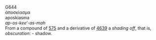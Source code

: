 <body>
  <p>G644<br>  ἀποσκίασμα  <br> aposkiasma  <br><i>ap-os-kee‘-as-mah </i><br>From a compound of <a href="g0575.htm">575</a> and a derivative of <a href="g4639.htm">4639</a>  a <i>shading</i> <i>off</i>, that is, <i>obscuration:</i> - shadow.<br></p>
 </body>
